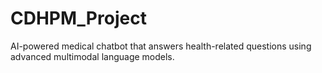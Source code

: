 # CDHPM_Project
AI-powered medical chatbot that answers health-related questions using advanced multimodal language models.

